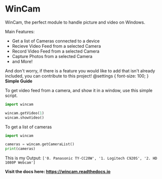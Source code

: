 # WinCam
WinCam, the perfect module to handle picture and video on Windows.

Main Features:
- Get a list of Cameras connected to a device
- Recieve Video Feed from a selected Camera
- Record Video Feed from a selected Camera
- Capture Photos from a selected Camera
- and More!

And don't worry, if there is a feature you would like to add that isn't already included, you can contribute to this project!
@settings {
  font-size: 100;
}
**Simple Guide**

To get video feed from a camera, and show it in a window, use this simple script.
```py
import wincam

wincam.getVideo(1)
wincam.showVideo()
```


To get a list of cameras
```py
import wincam

cameras = wincam.getCameraList()
print(cameras)
```

This is my Output:
```['0. Panasonic TY-CC20W', '1. Logitech C920S', '2. HD 1080P Webcam']```

**Visit the docs here: https://wincam.readthedocs.io**
